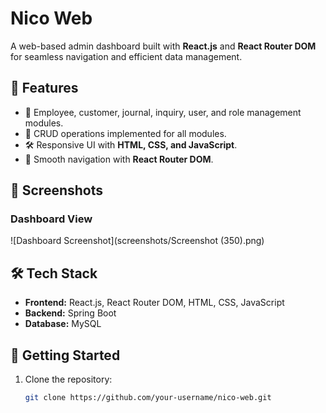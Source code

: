 # Nico Web  

A web-based admin dashboard built with **React.js** and **React Router DOM** for seamless navigation and efficient data management.  

## 🚀 Features  
- 📌 Employee, customer, journal, inquiry, user, and role management modules.  
- 🔄 CRUD operations implemented for all modules.  
- 🛠️ Responsive UI with **HTML, CSS, and JavaScript**.  
- 🔗 Smooth navigation with **React Router DOM**.  

## 📸 Screenshots  
### Dashboard View  
  ![Dashboard Screenshot](screenshots/Screenshot (350).png)


 

## 🛠️ Tech Stack  
- **Frontend:** React.js, React Router DOM, HTML, CSS, JavaScript  
- **Backend:** Spring Boot 
- **Database:** MySQL  

## 🏁 Getting Started  
1. Clone the repository:  
   ```bash
   git clone https://github.com/your-username/nico-web.git
